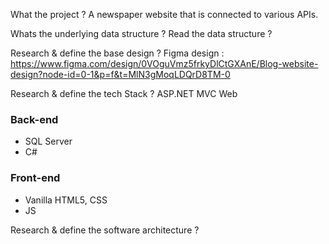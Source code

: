 What the project ?
A newspaper website that is connected to various APIs.

Whats the underlying data structure ? Read the data structure ? 


Research & define the base design ?
Figma design : https://www.figma.com/design/0VOguVmz5frkyDlCtGXAnE/Blog-website-design?node-id=0-1&p=f&t=MlN3gMoqLDQrD8TM-0 


Research & define the tech Stack ?
ASP.NET MVC Web 

### Back-end
- SQL Server
- C#

### Front-end
- Vanilla HTML5, CSS
- JS


Research & define the software architecture ? 

